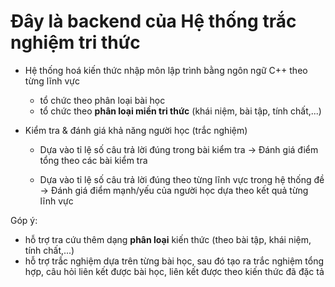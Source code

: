 # Đây là backend của Hệ thống trắc nghiệm tri thức
- Hệ thống hoá kiến thức nhập môn lập trình bằng ngôn ngữ C++ theo từng lĩnh vực
	+ tổ chức theo phân loại bài học
	+ tổ chức theo **phân loại miền tri thức** (khái niệm, bài tập, tính chất,...)
	
- Kiểm tra & đánh giá khả năng người học (trắc nghiệm)
  + Dựa vào tỉ lệ số câu trả lời đúng trong bài kiểm tra
     -> Đánh giá điểm tổng theo các bài kiểm tra

  + Dựa vào tỉ lệ số câu trả lời đúng theo từng lĩnh vực trong hệ thống đề 
     -> Đánh giá điểm mạnh/yếu của người học dựa theo kết quả từng lĩnh vực 

Góp ý:
  - hỗ trợ tra cứu thêm dạng **phân loại** kiến thức (theo bài tập, khái niệm, tính chất,...)
  - hỗ trợ trắc nghiệm dựa trên từng bài học, sau đó tạo ra trắc nghiệm tổng hợp, câu hỏi liên kết được bài học, liên kết được theo kiến thức đã đặc tả